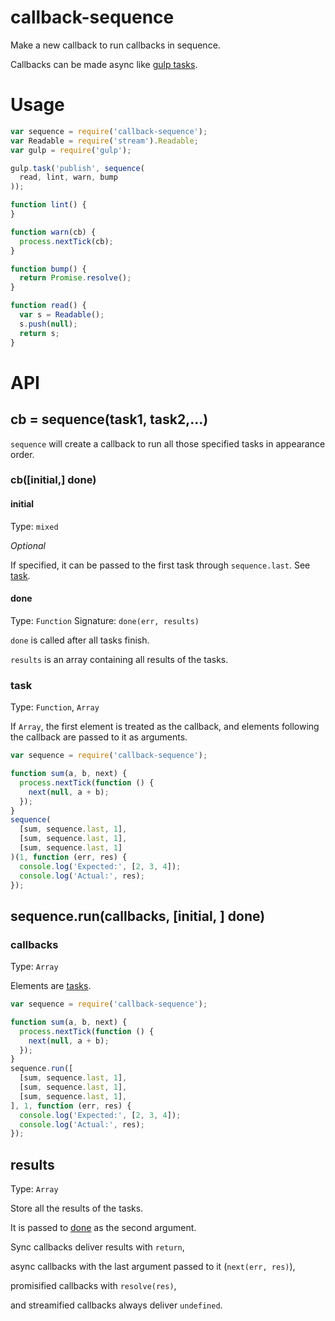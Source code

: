 # callback-sequence
Make a new callback to run callbacks in sequence.

Callbacks can be made async like [gulp tasks](https://github.com/gulpjs/gulp/blob/master/docs/API.md#fn).

# Usage

```javascript
var sequence = require('callback-sequence');
var Readable = require('stream').Readable;
var gulp = require('gulp');

gulp.task('publish', sequence(
  read, lint, warn, bump
));

function lint() {
}

function warn(cb) {
  process.nextTick(cb);
}

function bump() {
  return Promise.resolve();
}

function read() {
  var s = Readable();
  s.push(null);
  return s;
}

```

# API

## cb = sequence(task1, task2,...)

`sequence` will create a callback to run all those specified tasks in appearance order.

### cb([initial,] done)

#### initial

Type: `mixed`

*Optional*

If specified, it can be passed to the first task through `sequence.last`.
See [task](#task).

#### done

Type: `Function`
Signature: `done(err, results)`

`done` is called after all tasks finish.

`results` is an array containing all results of the tasks.

### task

Type: `Function`, `Array`

If `Array`, the first element is treated as the callback,
and elements following the callback are passed to it as arguments.

```javascript
var sequence = require('callback-sequence');

function sum(a, b, next) {
  process.nextTick(function () {
    next(null, a + b);
  });
}
sequence(
  [sum, sequence.last, 1],
  [sum, sequence.last, 1],
  [sum, sequence.last, 1]
)(1, function (err, res) {
  console.log('Expected:', [2, 3, 4]);
  console.log('Actual:', res);
});
```

## sequence.run(callbacks, [initial, ] done)

### callbacks

Type: `Array`

Elements are [tasks](#task).


```javascript
var sequence = require('callback-sequence');

function sum(a, b, next) {
  process.nextTick(function () {
    next(null, a + b);
  });
}
sequence.run([
  [sum, sequence.last, 1],
  [sum, sequence.last, 1],
  [sum, sequence.last, 1],
], 1, function (err, res) {
  console.log('Expected:', [2, 3, 4]);
  console.log('Actual:', res);
});
```

## results

Type: `Array`

Store all the results of the tasks.

It is passed to [done](#done) as the second argument.

Sync callbacks deliver results with `return`,

async callbacks with the last argument passed to it (`next(err, res)`),

promisified callbacks with `resolve(res)`,

and streamified callbacks always deliver `undefined`.

